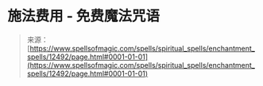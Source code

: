 <!--yml

分类: 未分类

日期: 2024-06-12 18:50:15

-->

# 施法费用 - 免费魔法咒语

> 来源：[https://www.spellsofmagic.com/spells/spiritual_spells/enchantment_spells/12492/page.html#0001-01-01](https://www.spellsofmagic.com/spells/spiritual_spells/enchantment_spells/12492/page.html#0001-01-01)
